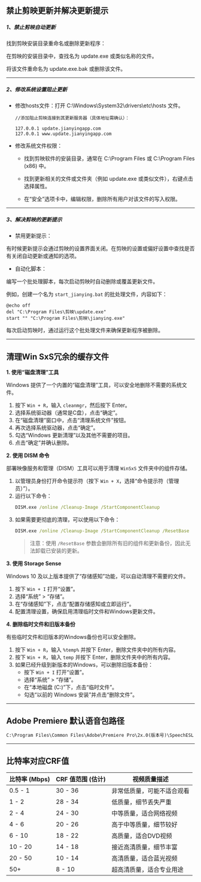 ## 禁止剪映更新并解决更新提示

##### **1、禁止剪映自动更新**

找到剪映安装目录重命名或删除更新程序：

在剪映的安装目录中，查找名为 update.exe 或类似名称的文件。

将该文件重命名为 update.exe.bak 或删除该文件。

------

##### **2、修改系统设置阻止更新**

- 修改hosts文件：打开 C:\Windows\System32\drivers\etc\hosts 文件。

  ```
  //添加阻止剪映连接到其更新服务器（具体地址需确认）：
  
  127.0.0.1 update.jianyingapp.com
  127.0.0.1 www.update.jianyingapp.com
  ```
- 修改系统文件权限：

  - 找到剪映软件的安装目录，通常在 C:\Program Files 或 C:\Program Files (x86) 中。

  - 找到更新相关的文件或文件夹（例如 update.exe 或类似文件），右键点击选择属性。

  - 在“安全”选项卡中，编辑权限，删除所有用户对该文件的写入权限。

------


##### **3、解决剪映的更新提示**

- 禁用更新提示：

有时候更新提示会通过剪映的设置界面关闭。在剪映的设置或偏好设置中查找是否有关闭自动更新或通知的选项。

- 自动化脚本：

编写一个批处理脚本，每次启动剪映时自动删除或覆盖更新文件。

例如，创建一个名为 `start_jianying.bat` 的批处理文件，内容如下：
```batch
@echo off
del "C:\Program Files\剪映\update.exe"
start "" "C:\Program Files\剪映\jianying.exe"
```

每次启动剪映时，通过运行这个批处理文件来确保更新程序被删除。

------

## 清理Win SxS冗余的缓存文件

**1. 使用“磁盘清理”工具**

Windows 提供了一个内置的“磁盘清理”工具，可以安全地删除不需要的系统文件。

1. 按下 `Win + R`，输入 `cleanmgr`，然后按下 Enter。
2. 选择系统驱动器（通常是C盘），点击“确定”。
3. 在“磁盘清理”窗口中，点击“清理系统文件”按钮。
4. 再次选择系统驱动器，点击“确定”。
5. 勾选“Windows 更新清理”以及其他不需要的项目。
6. 点击“确定”并确认删除。

**2. 使用 DISM 命令**

部署映像服务和管理（DISM）工具可以用于清理 `WinSxS` 文件夹中的组件存储。

1. 以管理员身份打开命令提示符（按下 `Win + X`，选择“命令提示符（管理员）”）。
2. 运行以下命令：
   ```cmd
   DISM.exe /online /Cleanup-Image /StartComponentCleanup

3. 如果需要更彻底的清理，可以使用以下命令：
   ```cmd
   DISM.exe /online /Cleanup-Image /StartComponentCleanup /ResetBase
   ```
   > 注意：使用 `/ResetBase` 参数会删除所有旧的组件和更新备份，因此无法卸载已安装的更新。

**3. 使用 Storage Sense**

Windows 10 及以上版本提供了“存储感知”功能，可以自动清理不需要的文件。

1. 按下 `Win + I` 打开“设置”。
2. 选择“系统” > “存储”。
3. 在“存储感知”下，点击“配置存储感知或立即运行”。
4. 配置清理设置，确保启用清理临时文件和Windows更新文件。

**4. 删除临时文件和旧版本备份**

有些临时文件和旧版本的Windows备份也可以安全删除。

1. 按下 `Win + R`，输入 `%temp%` 并按下 Enter，删除文件夹中的所有内容。
2. 按下 `Win + R`，输入 `temp` 并按下 Enter，删除文件夹中的所有内容。
3. 如果已经升级到新版本的Windows，可以删除旧版本备份：
   - 按下 `Win + I` 打开“设置”。
   - 选择“系统” > “存储”。
   - 在“本地磁盘 (C:)”下，点击“临时文件”。
   - 勾选“以前的 Windows 安装”并点击“删除文件”。

------

## Adobe Premiere 默认语音包路径

```markdown
C:\Program Files\Common Files\Adobe\Premiere Pro\2x.0(版本号)\SpeechESL
```

------

## 比特率对应CRF值

| 比特率 (Mbps) | CRF 值范围 (估计) | 视频质量描述               |
| ------------- | ----------------- | -------------------------- |
| 0.5 - 1       | 30 - 36           | 非常低质量，可能不适合观看 |
| 1 - 2         | 28 - 34           | 低质量，细节丢失严重       |
| 2 - 4         | 24 - 30           | 中等质量，适合网络视频     |
| 4 - 6         | 20 - 26           | 高于中等质量，细节较好     |
| 6 - 10        | 18 - 22           | 高质量，适合DVD视频        |
| 10 - 20       | 14 - 18           | 接近高清质量，细节丰富     |
| 20 - 50       | 10 - 14           | 高清质量，适合蓝光视频     |
| 50+           | 8 - 10            | 超高清质量，适合专业用途   |
